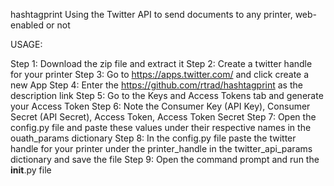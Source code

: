 hashtagprint
Using the Twitter API to send documents to any printer, web-enabled or not

USAGE:

Step 1: Download the zip file and extract it
Step 2: Create a twitter handle for your printer
Step 3: Go to https://apps.twitter.com/ and click create a new App
Step 4: Enter the https://github.com/rtrad/hashtagprint as the description link
Step 5: Go to the Keys and Access Tokens tab and generate your Access Token
Step 6: Note the Consumer Key (API Key), Consumer Secret (API Secret), Access Token, Access Token Secret
Step 7: Open the config.py file and paste these values under their respective names in the ouath_params dictionary
Step 8: In the config.py file paste the twitter handle for your printer under the printer_handle in the twitter_api_params dictionary and save the file
Step 9: Open the command prompt and run the __init__.py file

